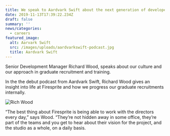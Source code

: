 ```yaml
---
title: We speak to Aardvark Swift about the next generation of developers
date: 2019-11-13T17:39:22.234Z
draft: false
summary: ''
news/categories:
  - careers
featured_image:
  alt: Aarvark Swift
  src: /images/uploads/aardvarkswift-podcast.jpg
  title: Aardvark Swift
---
```

Senior Development Manager Richard Wood, speaks about our culture and our approach in graduate recruitment and training.

In the the debut podcast from Aardvark Swift, Richard Wood gives an insight into life at Firesprite and how we progress our graduate recruitments internally.

![Rich Wood](/images/uploads/Richard-Wood-2-768x553.jpg "Rich Wood")

“The best thing about Firesprite is being able to work with the directors every day,” says Wood. “They’re not hidden away in some office, they’re part of the teams and you get to hear about their vision for the project, and the studio as a whole, on a daily basis.
